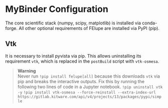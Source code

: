 # MyBinder Configuration
The core scientific stack (numpy, scipy, matplotlib) is installed via conda-forge. All other optional requirements of FElupe are installed via PyPI (pip).

## Vtk
It is necessary to install pyvista via pip. This allows uninstalling its requirement `vtk`, which is replaced in the `postBuild` script with `vtk-osmesa`. 

> **Warning**  
> Never run `!pip install felupe[all]` because this downloads `vtk` via pip and breaks the interactive outputs. 
> Fix this by running the following two lines of code in a Jupyter notebook.
> `!pip uninstall vtk -y`
> `!pip install vtk-osmesa --force-reinstall --extra-index-url https://gitlab.kitware.com/api/v4/projects/13/packages/pypi/simple`
